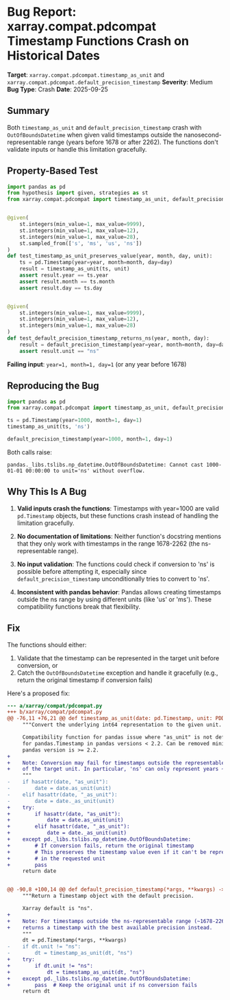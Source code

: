 # Bug Report: xarray.compat.pdcompat Timestamp Functions Crash on Historical Dates

**Target**: `xarray.compat.pdcompat.timestamp_as_unit` and `xarray.compat.pdcompat.default_precision_timestamp`
**Severity**: Medium
**Bug Type**: Crash
**Date**: 2025-09-25

## Summary

Both `timestamp_as_unit` and `default_precision_timestamp` crash with `OutOfBoundsDatetime` when given valid timestamps outside the nanosecond-representable range (years before 1678 or after 2262). The functions don't validate inputs or handle this limitation gracefully.

## Property-Based Test

```python
import pandas as pd
from hypothesis import given, strategies as st
from xarray.compat.pdcompat import timestamp_as_unit, default_precision_timestamp


@given(
    st.integers(min_value=1, max_value=9999),
    st.integers(min_value=1, max_value=12),
    st.integers(min_value=1, max_value=28),
    st.sampled_from(['s', 'ms', 'us', 'ns'])
)
def test_timestamp_as_unit_preserves_value(year, month, day, unit):
    ts = pd.Timestamp(year=year, month=month, day=day)
    result = timestamp_as_unit(ts, unit)
    assert result.year == ts.year
    assert result.month == ts.month
    assert result.day == ts.day


@given(
    st.integers(min_value=1, max_value=9999),
    st.integers(min_value=1, max_value=12),
    st.integers(min_value=1, max_value=28)
)
def test_default_precision_timestamp_returns_ns(year, month, day):
    result = default_precision_timestamp(year=year, month=month, day=day)
    assert result.unit == "ns"
```

**Failing input**: `year=1, month=1, day=1` (or any year before 1678)

## Reproducing the Bug

```python
import pandas as pd
from xarray.compat.pdcompat import timestamp_as_unit, default_precision_timestamp

ts = pd.Timestamp(year=1000, month=1, day=1)
timestamp_as_unit(ts, 'ns')

default_precision_timestamp(year=1000, month=1, day=1)
```

Both calls raise:
```
pandas._libs.tslibs.np_datetime.OutOfBoundsDatetime: Cannot cast 1000-01-01 00:00:00 to unit='ns' without overflow.
```

## Why This Is A Bug

1. **Valid inputs crash the functions**: Timestamps with year=1000 are valid `pd.Timestamp` objects, but these functions crash instead of handling the limitation gracefully.

2. **No documentation of limitations**: Neither function's docstring mentions that they only work with timestamps in the range 1678-2262 (the ns-representable range).

3. **No input validation**: The functions could check if conversion to 'ns' is possible before attempting it, especially since `default_precision_timestamp` unconditionally tries to convert to 'ns'.

4. **Inconsistent with pandas behavior**: Pandas allows creating timestamps outside the ns range by using different units (like 'us' or 'ms'). These compatibility functions break that flexibility.

## Fix

The functions should either:
1. Validate that the timestamp can be represented in the target unit before conversion, or
2. Catch the `OutOfBoundsDatetime` exception and handle it gracefully (e.g., return the original timestamp if conversion fails)

Here's a proposed fix:

```diff
--- a/xarray/compat/pdcompat.py
+++ b/xarray/compat/pdcompat.py
@@ -76,11 +76,21 @@ def timestamp_as_unit(date: pd.Timestamp, unit: PDDatetimeUnitOptions) -> pd.Ti
     """Convert the underlying int64 representation to the given unit.

     Compatibility function for pandas issue where "as_unit" is not defined
     for pandas.Timestamp in pandas versions < 2.2. Can be removed minimum
     pandas version is >= 2.2.
+
+    Note: Conversion may fail for timestamps outside the representable range
+    of the target unit. In particular, 'ns' can only represent years ~1678-2262.
     """
-    if hasattr(date, "as_unit"):
-        date = date.as_unit(unit)
-    elif hasattr(date, "_as_unit"):
-        date = date._as_unit(unit)
+    try:
+        if hasattr(date, "as_unit"):
+            date = date.as_unit(unit)
+        elif hasattr(date, "_as_unit"):
+            date = date._as_unit(unit)
+    except pd._libs.tslibs.np_datetime.OutOfBoundsDatetime:
+        # If conversion fails, return the original timestamp
+        # This preserves the timestamp value even if it can't be represented
+        # in the requested unit
+        pass
     return date


@@ -90,8 +100,14 @@ def default_precision_timestamp(*args, **kwargs) -> pd.Timestamp:
     """Return a Timestamp object with the default precision.

     Xarray default is "ns".
+
+    Note: For timestamps outside the ns-representable range (~1678-2262),
+    returns a timestamp with the best available precision instead.
     """
     dt = pd.Timestamp(*args, **kwargs)
-    if dt.unit != "ns":
-        dt = timestamp_as_unit(dt, "ns")
+    try:
+        if dt.unit != "ns":
+            dt = timestamp_as_unit(dt, "ns")
+    except pd._libs.tslibs.np_datetime.OutOfBoundsDatetime:
+        pass  # Keep the original unit if ns conversion fails
     return dt
```